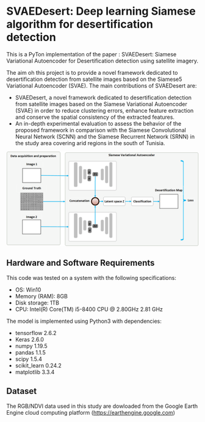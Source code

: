 
# SVAEDesert: Deep learning Siamese algorithm for desertification detection
This is a PyTon implementation of the paper : SVAEDesert: Siamese Variational Autoencoder for Desertification detection using satellite imagery.

The aim oh this project is to provide a novel framework dedicated to desertification detection from satellite images based on the Siamese5 Variational Autoencoder (SVAE).
The main contributions of SVAEDesert are:
- SVAEDesert, a novel  framework dedicated to desertification detection from satellite images based on the Siamese Variational Autoencoder (SVAE) in order to reduce clustering errors, enhance feature extraction and conserve the spatial consistency of the extracted features.
- An in-depth experimental evaluation to assess the behavior of the proposed framework in comparison with the Siamese Convolutional Neural Network (SCNN) and the Siamese Recurrent Network (SRNN) in the study area  covering arid regions in the south of Tunisia.

<img src="Flowchart.png" width="700">

## Hardware and Software Requirements
This code was tested on a system with the following specifications:
- OS: Win10
- Memory (RAM): 8GB
- Disk storage: 1TB
- CPU: Intel(R) Core(TM) i5-8400 CPU @ 2.80GHz 2.81 GHz

The model is implemented using Python3 with dependencies:
- tensorflow 2.6.2
- Keras 2.6.0
- numpy 1.19.5 
- pandas 1.1.5
- scipy 1.5.4 
- scikit\_learn 0.24.2
- matplotlib 3.3.4  
## Dataset
The RGB/NDVI data used in this study are dowloaded from the Google Earth Engine cloud computing platform (https://earthengine.google.com)
